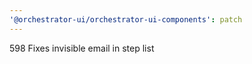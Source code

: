 ```yaml
---
'@orchestrator-ui/orchestrator-ui-components': patch
---
```


598 Fixes invisible email in step list
